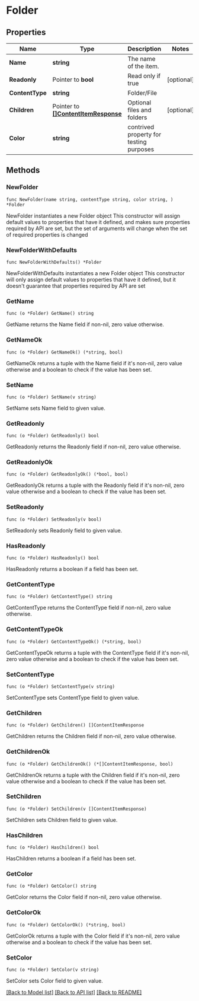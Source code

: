 # Folder

## Properties

Name | Type | Description | Notes
------------ | ------------- | ------------- | -------------
**Name** | **string** | The name of the item. | 
**Readonly** | Pointer to **bool** | Read only if true | [optional] 
**ContentType** | **string** | Folder/File | 
**Children** | Pointer to [**[]ContentItemResponse**](ContentItemResponse.md) | Optional files and folders | [optional] 
**Color** | **string** | contrived property for testing purposes | 

## Methods

### NewFolder

`func NewFolder(name string, contentType string, color string, ) *Folder`

NewFolder instantiates a new Folder object
This constructor will assign default values to properties that have it defined,
and makes sure properties required by API are set, but the set of arguments
will change when the set of required properties is changed

### NewFolderWithDefaults

`func NewFolderWithDefaults() *Folder`

NewFolderWithDefaults instantiates a new Folder object
This constructor will only assign default values to properties that have it defined,
but it doesn't guarantee that properties required by API are set

### GetName

`func (o *Folder) GetName() string`

GetName returns the Name field if non-nil, zero value otherwise.

### GetNameOk

`func (o *Folder) GetNameOk() (*string, bool)`

GetNameOk returns a tuple with the Name field if it's non-nil, zero value otherwise
and a boolean to check if the value has been set.

### SetName

`func (o *Folder) SetName(v string)`

SetName sets Name field to given value.


### GetReadonly

`func (o *Folder) GetReadonly() bool`

GetReadonly returns the Readonly field if non-nil, zero value otherwise.

### GetReadonlyOk

`func (o *Folder) GetReadonlyOk() (*bool, bool)`

GetReadonlyOk returns a tuple with the Readonly field if it's non-nil, zero value otherwise
and a boolean to check if the value has been set.

### SetReadonly

`func (o *Folder) SetReadonly(v bool)`

SetReadonly sets Readonly field to given value.

### HasReadonly

`func (o *Folder) HasReadonly() bool`

HasReadonly returns a boolean if a field has been set.

### GetContentType

`func (o *Folder) GetContentType() string`

GetContentType returns the ContentType field if non-nil, zero value otherwise.

### GetContentTypeOk

`func (o *Folder) GetContentTypeOk() (*string, bool)`

GetContentTypeOk returns a tuple with the ContentType field if it's non-nil, zero value otherwise
and a boolean to check if the value has been set.

### SetContentType

`func (o *Folder) SetContentType(v string)`

SetContentType sets ContentType field to given value.


### GetChildren

`func (o *Folder) GetChildren() []ContentItemResponse`

GetChildren returns the Children field if non-nil, zero value otherwise.

### GetChildrenOk

`func (o *Folder) GetChildrenOk() (*[]ContentItemResponse, bool)`

GetChildrenOk returns a tuple with the Children field if it's non-nil, zero value otherwise
and a boolean to check if the value has been set.

### SetChildren

`func (o *Folder) SetChildren(v []ContentItemResponse)`

SetChildren sets Children field to given value.

### HasChildren

`func (o *Folder) HasChildren() bool`

HasChildren returns a boolean if a field has been set.

### GetColor

`func (o *Folder) GetColor() string`

GetColor returns the Color field if non-nil, zero value otherwise.

### GetColorOk

`func (o *Folder) GetColorOk() (*string, bool)`

GetColorOk returns a tuple with the Color field if it's non-nil, zero value otherwise
and a boolean to check if the value has been set.

### SetColor

`func (o *Folder) SetColor(v string)`

SetColor sets Color field to given value.



[[Back to Model list]](../README.md#documentation-for-models) [[Back to API list]](../README.md#documentation-for-api-endpoints) [[Back to README]](../README.md)


